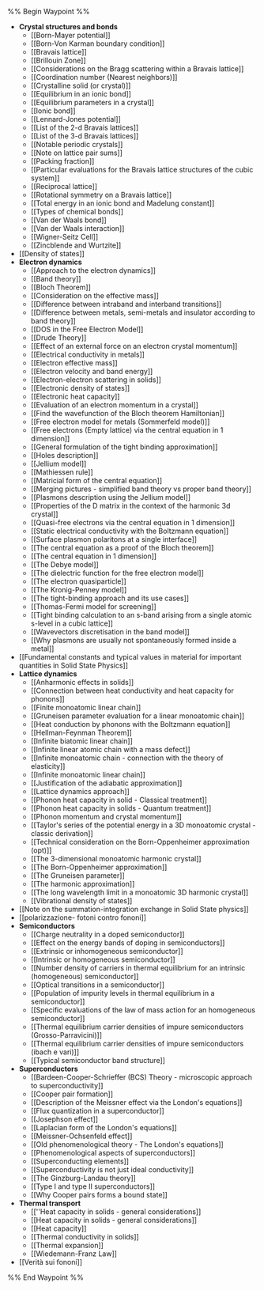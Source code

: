 %% Begin Waypoint %%
- **Crystal structures and bonds**
	- [[Born-Mayer potential]]
	- [[Born-Von Karman boundary condition]]
	- [[Bravais lattice]]
	- [[Brillouin Zone]]
	- [[Considerations on the Bragg scattering within a Bravais lattice]]
	- [[Coordination number (Nearest neighbors)]]
	- [[Crystalline solid (or crystal)]]
	- [[Equilibrium in an ionic bond]]
	- [[Equilibrium parameters in a crystal]]
	- [[Ionic bond]]
	- [[Lennard-Jones potential]]
	- [[List of the 2-d Bravais lattices]]
	- [[List of the 3-d Bravais lattices]]
	- [[Notable periodic crystals]]
	- [[Note on lattice pair sums]]
	- [[Packing fraction]]
	- [[Particular evaluations for the Bravais lattice structures of the cubic system]]
	- [[Reciprocal lattice]]
	- [[Rotational symmetry on a Bravais lattice]]
	- [[Total energy in an ionic bond and Madelung constant]]
	- [[Types of chemical bonds]]
	- [[Van der Waals bond]]
	- [[Van der Waals interaction]]
	- [[Wigner-Seitz Cell]]
	- [[Zincblende and Wurtzite]]
- [[Density of states]]
- **Electron dynamics**
	- [[Approach to the electron dynamics]]
	- [[Band theory]]
	- [[Bloch Theorem]]
	- [[Consideration on the effective mass]]
	- [[Difference between intraband and interband transitions]]
	- [[Difference between metals, semi-metals and insulator according to band theory]]
	- [[DOS in the Free Electron Model]]
	- [[Drude Theory]]
	- [[Effect of an external force on an electron crystal momentum]]
	- [[Electrical conductivity in metals]]
	- [[Electron effective mass]]
	- [[Electron velocity and band energy]]
	- [[Electron-electron scattering in solids]]
	- [[Electronic density of states]]
	- [[Electronic heat capacity]]
	- [[Evaluation of an electron momentum in a crystal]]
	- [[Find the wavefunction of the Bloch theorem Hamiltonian]]
	- [[Free electron model for metals (Sommerfeld model)]]
	- [[Free electrons (Empty lattice) via the central equation in 1 dimension]]
	- [[General formulation of the tight binding approximation]]
	- [[Holes description]]
	- [[Jellium model]]
	- [[Mathiessen rule]]
	- [[Matricial form of the central equation]]
	- [[Merging pictures - simplified band theory vs proper band theory]]
	- [[Plasmons description using the Jellium model]]
	- [[Properties of the D matrix in the context of the harmonic 3d crystal]]
	- [[Quasi-free electrons via the central equation in 1 dimension]]
	- [[Static electrical conductivity with the Boltzmann equation]]
	- [[Surface plasmon polaritons at a single interface]]
	- [[The central equation as a proof of the Bloch theorem]]
	- [[The central equation in 1 dimension]]
	- [[The Debye model]]
	- [[The dielectric function for the free electron model]]
	- [[The electron quasiparticle]]
	- [[The Kronig-Penney model]]
	- [[The tight-binding approach and its use cases]]
	- [[Thomas-Fermi model for screening]]
	- [[Tight binding calculation to an s-band arising from a single atomic s-level in a cubic lattice]]
	- [[Wavevectors discretisation in the band model]]
	- [[Why plasmons are usually not spontaneously formed inside a metal]]
- [[Fundamental constants and typical values in material for important quantities in Solid State Physics]]
- **Lattice dynamics**
	- [[Anharmonic effects in solids]]
	- [[Connection between heat conductivity and heat capacity for phonons]]
	- [[Finite monoatomic linear chain]]
	- [[Gruneisen parameter evaluation for a linear monoatomic chain]]
	- [[Heat conduction by phonons with the Boltzmann equation]]
	- [[Hellman-Feynman Theorem]]
	- [[Infinite biatomic linear chain]]
	- [[Infinite linear atomic chain with a mass defect]]
	- [[Infinite monoatomic chain - connection with the theory of elasticity]]
	- [[Infinite monoatomic linear chain]]
	- [[Justification of the adiabatic approximation]]
	- [[Lattice dynamics approach]]
	- [[Phonon heat capacity in solid - Classical treatment]]
	- [[Phonon heat capacity in solids - Quantum treatment]]
	- [[Phonon momentum and crystal momentum]]
	- [[Taylor's series of the potential energy in a 3D monoatomic crystal - classic derivation]]
	- [[Technical consideration on the Born-Oppenheimer approximation (opt)]]
	- [[The 3-dimensional monoatomic harmonic crystal]]
	- [[The Born-Oppenheimer approximation]]
	- [[The Gruneisen parameter]]
	- [[The harmonic approximation]]
	- [[The long wavelength limit in a monoatomic 3D harmonic crystal]]
	- [[Vibrational density of states]]
- [[Note on the summation-integration exchange in Solid State physics]]
- [[polarizzazione- fotoni contro fononi]]
- **Semiconductors**
	- [[Charge neutrality in a doped semiconductor]]
	- [[Effect on the energy bands of doping in semiconductors]]
	- [[Extrinsic or inhomogeneous semiconductor]]
	- [[Intrinsic or homogeneous semiconductor]]
	- [[Number density of carriers in thermal equilibrium for an intrinsic (homogeneous) semiconductor]]
	- [[Optical transitions in a semiconductor]]
	- [[Population of impurity levels in thermal equilibrium in a semiconductor]]
	- [[Specific evaluations of the law of mass action for an homogeneous semiconductor]]
	- [[Thermal equilibrium carrier densities of impure semiconductors (Grosso-Parravicini)]]
	- [[Thermal equilibrium carrier densities of impure semiconductors (ibach e vari)]]
	- [[Typical semiconductor band structure]]
- **Superconductors**
	- [[Bardeen-Cooper-Schrieffer (BCS) Theory - microscopic approach to superconductivity]]
	- [[Cooper pair formation]]
	- [[Description of the Meissner effect via the London's equations]]
	- [[Flux quantization in a superconductor]]
	- [[Josephson effect]]
	- [[Laplacian form of the London's equations]]
	- [[Meissner-Ochsenfeld effect]]
	- [[Old phenomenological theory - The London's equations]]
	- [[Phenomenological aspects of superconductors]]
	- [[Superconducting elements]]
	- [[Superconductivity is not just ideal conductivity]]
	- [[The Ginzburg-Landau theory]]
	- [[Type I and type II superconductors]]
	- [[Why Cooper pairs forms a bound state]]
- **Thermal transport**
	- [[''Heat capacity in solids - general considerations]]
	- [[Heat capacity in solids - general considerations]]
	- [[Heat capacity]]
	- [[Thermal conductivity in solids]]
	- [[Thermal expansion]]
	- [[Wiedemann-Franz Law]]
- [[Verità sui fononi]]

%% End Waypoint %%